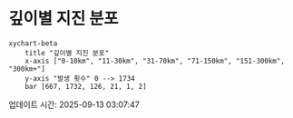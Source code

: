 # 깊이별 지진 분포

```mermaid
xychart-beta
    title "깊이별 지진 분포"
    x-axis ["0-10km", "11-30km", "31-70km", "71-150km", "151-300km", "300km+"]
    y-axis "발생 횟수" 0 --> 1734
    bar [667, 1732, 126, 21, 1, 2]
```

업데이트 시간: 2025-09-13 03:07:47
